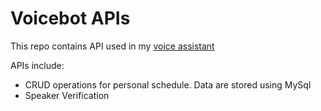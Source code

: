 # Voicebot APIs

This repo contains API used in my [voice assistant](https://github.com/Artori-kun/rasa_voicebot)

APIs include:
- CRUD operations for personal schedule. Data are stored using MySql
- Speaker Verification
